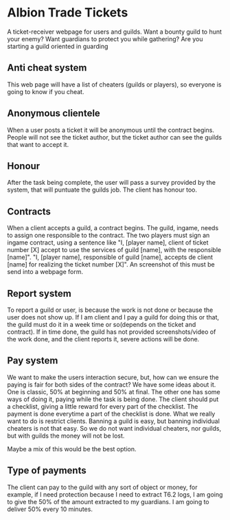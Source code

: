# Albion Trade Tickets

A ticket-receiver webpage for users and guilds. Want a bounty guild to hunt your enemy? Want guardians to protect you while gathering? Are you starting a guild oriented in guarding 

## Anti cheat system

This web page will have a list of cheaters (guilds or players), so everyone is going to know if you cheat.

## Anonymous clientele

When a user posts a ticket it will be anonymous until the contract begins. People will not see the ticket author, but the ticket author can see the guilds that want to accept it.

## Honour

After the task being complete, the user will pass a survey provided by the system, that will puntuate the guilds job. The client has honour too.

## Contracts

When a client accepts a guild, a contract begins. The guild, ingame, needs to assign one responsible to the contract. The two players must sign an ingame contract, using a sentence like "I, [player name], client of ticket number [X] accept to use the services of guild [name], with the responsible [name]". "I, [player name], responsible of guild [name], accepts de client [name] for realizing the ticket number [X]". An screenshot of this must be send into a webpage form.

## Report system

To report a guild or user, is because the work is not done or because the user does not show up. If I am client and I pay a guild for doing this or that, the guild must do it in a week time or so(depends on the ticket and contract). If in time done, the guild has not provided screenshots/video of the work done, and the client reports it, severe actions will be done. 

## Pay system

We want to make the users interaction secure, but, how can we ensure the paying is fair for both sides of the contract? We have some ideas about it. One is classic, 50% at beginning and 50% at final. The other one has some ways of doing it, paying while the task is being done. The client should put a checklist, giving a little reward for every part of the checklist. The payment is done everytime a part of the  checklist is done. What we really want to do is restrict clients. Banning a guild is easy, but banning individual cheaters is not that easy. So we do not want individual cheaters, nor guilds, but with guilds the money will not be lost. 

Maybe a mix of this would be the best option.

## Type of payments

The client can pay to the guild with any sort of object or money, for example, if I need protection because I need to extract T6.2 logs, I am going to give the 50% of the amount extracted to my guardians. I am going to deliver 50% every 10 minutes.
